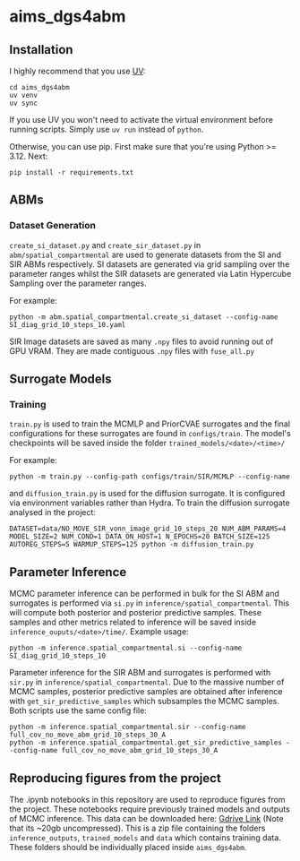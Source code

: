 # aims_dgs4abm

## Installation
I highly recommend that you use [UV](https://docs.astral.sh/uv/):
```
cd aims_dgs4abm
uv venv
uv sync
```
If you use UV you won't need to activate the virtual environment before running scripts. Simply use ```uv run``` instead of ```python```.

Otherwise, you can use pip. First make sure that you're using Python >= 3.12. Next:
```
pip install -r requirements.txt
```



## ABMs

### Dataset Generation
```create_si_dataset.py``` and ```create_sir_dataset.py``` in ```abm/spatial_compartmental``` are used to generate datasets
from the SI and SIR ABMs respectively. SI datasets are generated via grid sampling over the parameter ranges whilst the SIR datasets are generated via Latin Hypercube Sampling over the parameter ranges.

For example:
```
python -m abm.spatial_compartmental.create_si_dataset --config-name SI_diag_grid_10_steps_10.yaml
```

SIR Image datasets are saved as many ```.npy``` files to avoid running out of GPU VRAM. They are made contiguous ```.npy``` files with ```fuse_all.py```
## Surrogate Models

### Training
```train.py``` is used to train the MCMLP and PriorCVAE surrogates and the final configurations for these surrogates are found in ```configs/train```.  The model's checkpoints will be saved inside the folder ```trained_models/<date>/<time>/```

For example:

```
python -m train.py --config-path configs/train/SIR/MCMLP --config-name 
```


and ```diffusion_train.py``` is used for the diffusion surrogate. It is configured via environment variables rather than Hydra.
To train the diffusion surrogate analysed in the project:

```
DATASET=data/NO_MOVE_SIR_vonn_image_grid_10_steps_20 NUM_ABM_PARAMS=4 MODEL_SIZE=2 NUM_COND=1 DATA_ON_HOST=1 N_EPOCHS=20 BATCH_SIZE=125 AUTOREG_STEPS=5 WARMUP_STEPS=125 python -m diffusion_train.py
```


## Parameter Inference
MCMC parameter inference can be performed in bulk for the SI ABM and surrogates is performed via ```si.py``` in ```inference/spatial_compartmental```. This will compute both posterior and posterior predictive samples. These samples and other metrics related to inference will be saved inside ```inference_ouputs/<date>/time/```. Example usage:
```
python -m inference.spatial_compartmental.si --config-name SI_diag_grid_10_steps_10
```
Parameter inference for the SIR ABM and surrogates is performed with ```sir.py``` in ```inference/spatial_compartmental```. Due to the massive number of MCMC samples, posterior predictive samples are obtained after inference with ```get_sir_predictive_samples``` which subsamples the MCMC samples. Both scripts use the same config file:
```
python -m inference.spatial_compartmental.sir --config-name full_cov_no_move_abm_grid_10_steps_30_A
python -m inference.spatial_compartmental.get_sir_predictive_samples --config-name full_cov_no_move_abm_grid_10_steps_30_A
```




## Reproducing figures from the project
The .ipynb notebooks in this repository are used to reproduce figures from the project. These notebooks require previously trained models and outputs of MCMC inference. This data can be downloaded here: [Gdrive Link](https://drive.google.com/file/d/1SUc2SjwoXHg36co9avRcIUxpdl_apnCw/view?usp=sharing) (Note that its ~20gb uncompressed). This is a zip file containing the folders ```inference_outputs```, ```trained_models``` and ```data``` which contains training data. These folders should be individually placed inside ```aims_dgs4abm```. 